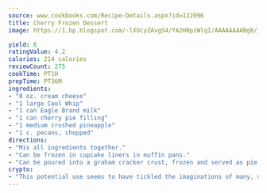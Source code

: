 ```yaml
---
source: www.cookbooks.com/Recipe-Details.aspx?id=122096
title: Cherry Frozen Dessert
image: https://1.bp.blogspot.com/-lXOcyZAvgS4/YA2H0pzWlqI/AAAAAAAABg8/_HX4JI-WmFM0Tz684w_qYjP9vBzksmFNgCLcBGAsYHQ/s219/20.png

yield: 6
ratingValue: 4.2
calories: 214 calories
reviewCount: 275
cookTime: PT1H
prepTime: PT36M
ingredients:
- "8 oz. cream cheese"
- "1 large Cool Whip"
- "1 can Eagle Brand milk"
- "1 can cherry pie filling"
- "1 medium crushed pineapple"
- "1 c. pecans, chopped"
directions:
- "Mix all ingredients together."
- "Can be frozen in cupcake liners in muffin pans."
- "Can be poured into a graham cracker crust, frozen and served as pie."
crypto:
- "This potential use seems to have tickled the imaginations of many, many bitcoin fanciers."
---
```

